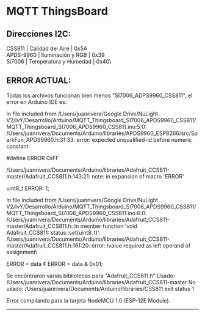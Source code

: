 # MQTT ThingsBoard

## Direcciones I2C:

  CSS811    | Calidad del Aire      | 0x5A\
  APDS-9960 | Iluminación y RGB     | 0x39\
  Si7006    | Temperatura y Humedad | 0x40\  
  

## ERROR ACTUAL:
Todas los archivos funcionan bien menos "SI7006_ADPS9960_CSS811", el error en Arduino IDE es:


In file included from /Users/juanrivera/Google Drive/NuLight V2/IvY/Desarrollo/Arduino/MQTT_Thingsboard_SI7006_APDS9960_CSS811/MQTT_Thingsboard_SI7006_APDS9960_CSS811.ino:5:0:
/Users/juanrivera/Documents/Arduino/libraries/APDS9960_ESP8266/src/SparkFun_APDS9960.h:31:33: error: expected unqualified-id before numeric constant 

 #define ERROR                   0xFF
                                       
                                 
/Users/juanrivera/Documents/Arduino/libraries/Adafruit_CCS811-master/Adafruit_CCS811.h:143:21: note: in expansion of macro 'ERROR'

  uint8_t ERROR: 1;
          
                     
In file included from /Users/juanrivera/Google Drive/NuLight V2/IvY/Desarrollo/Arduino/MQTT_Thingsboard_SI7006_APDS9960_CSS811/MQTT_Thingsboard_SI7006_APDS9960_CSS811.ino:6:0:
/Users/juanrivera/Documents/Arduino/libraries/Adafruit_CCS811-master/Adafruit_CCS811.h: In member function 'void Adafruit_CCS811::status::set(uint8_t)':\
/Users/juanrivera/Documents/Arduino/libraries/Adafruit_CCS811-master/Adafruit_CCS811.h:161:20: error: lvalue required as left operand of assignment\

   ERROR = data ¢
   ERROR = data & 0x01;
                    
                    
Se encontraron varias bibliotecas para "Adafruit_CCS811.h"
Usado: /Users/juanrivera/Documents/Arduino/libraries/Adafruit_CCS811-master
 No usado: /Users/juanrivera/Documents/Arduino/libraries/CSS811
exit status 1

Error compilando para la tarjeta NodeMCU 1.0 (ESP-12E Module).


----
